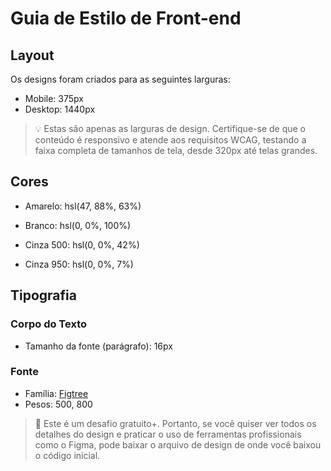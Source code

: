 # Guia de Estilo de Front-end

## Layout

Os designs foram criados para as seguintes larguras:

- Mobile: 375px
- Desktop: 1440px

> 💡 Estas são apenas as larguras de design. Certifique-se de que o conteúdo é responsivo e atende aos requisitos WCAG, testando a faixa completa de tamanhos de tela, desde 320px até telas grandes.

## Cores

- Amarelo: hsl(47, 88%, 63%)

- Branco: hsl(0, 0%, 100%)

- Cinza 500: hsl(0, 0%, 42%)
- Cinza 950: hsl(0, 0%, 7%)

## Tipografia

### Corpo do Texto

- Tamanho da fonte (parágrafo): 16px

### Fonte

- Família: [Figtree](https://fonts.google.com/specimen/Figtree)
- Pesos: 500, 800

> 💎 Este é um desafio gratuito+. Portanto, se você quiser ver todos os detalhes do design e praticar o uso de ferramentas profissionais como o Figma, pode baixar o arquivo de design de onde você baixou o código inicial.